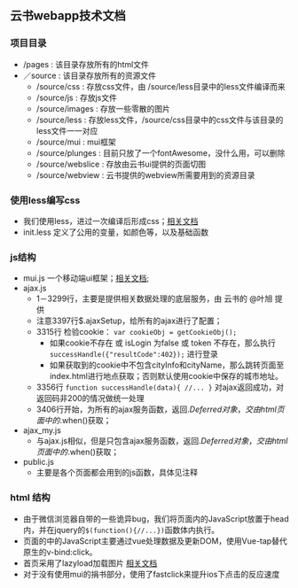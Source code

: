 ## 云书webapp技术文档

### 项目目录
- /pages : 该目录存放所有的html文件
- ／source : 该目录存放所有的资源文件
    - /source/css : 存放css文件，由 /source/less目录中的less文件编译而来
    - /source/js : 存放js文件
    - /source/images : 存放一些零散的图片
    - /source/less : 存放less文件，/source/css目录中的css文件与该目录的less文件一一对应
    - /source/mui : mui框架
    - /source/plunges : 目前只放了一个fontAwesome，没什么用，可以删除
    - /source/webslice : 存放由云书ui提供的页面切图
    - /source/webview : 云书提供的webview所需要用到的资源目录

### 使用less编写css
- 我们使用less，进过一次编译后形成css；[相关文档](http://less.bootcss.com/)
- init.less 定义了公用的变量，如颜色等，以及基础函数


### js结构
- mui.js 一个移动端ui框架；[相关文档](http://dev.dcloud.net.cn/mui/ui/#accordion);
- ajax.js 
	- 1－3299行，主要是提供相关数据处理的底层服务，由 云书的 @叶旭 提供
	- 注意3397行$.ajaxSetup，给所有的ajax进行了配置；
	- 3315行 检验cookie： ``` var cookieObj = getCookieObj(); ``` 
		- 如果cookie不存在 或 isLogin 为false 或 token 不存在，那么执行 ``` successHandle({"resultCode":402}); ``` 进行登录
		- 如果获取到的cookie中不包含cityInfo和cityName，那么跳转页面至index.html进行地点获取；否则默认使用cookie中保存的城市地址。
	- 3356行 ``` function successHandle(data){ //... } ``` 对ajax返回成功，对返回码非200的情况做统一处理
	- 3406行开始，为所有的ajax服务函数，返回$.Deferred对象，交由html页面中的$.when()获取；
- ajax_my.js
	- 与ajax.js相似，但是只包含ajax服务函数，返回$.Deferred对象，交由html页面中的$.when()获取；
- public.js
	- 主要是各个页面都会用到的js函数，具体见注释

### html 结构
- 由于微信浏览器自带的一些诡异bug，我们将页面内的JavaScript放置于head内，并在jquery的``` $(function(){//...}) ```函数体内执行。
- 页面的中的JavaScript主要通过vue处理数据及更新DOM，使用Vue-tap替代原生的v-bind:click。
- 首页采用了lazyload加载图片 [相关文档](https://github.com/tuupola/jquery_lazyload)
- 对于没有使用mui的捐书部分，使用了fastclick来提升ios下点击的反应速度